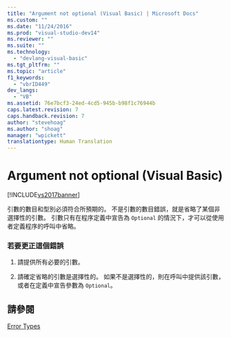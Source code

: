 ```yaml
---
title: "Argument not optional (Visual Basic) | Microsoft Docs"
ms.custom: ""
ms.date: "11/24/2016"
ms.prod: "visual-studio-dev14"
ms.reviewer: ""
ms.suite: ""
ms.technology: 
  - "devlang-visual-basic"
ms.tgt_pltfrm: ""
ms.topic: "article"
f1_keywords: 
  - "vbrID449"
dev_langs: 
  - "VB"
ms.assetid: 76e7bcf3-24ed-4cd5-945b-b98f1c76944b
caps.latest.revision: 7
caps.handback.revision: 7
author: "stevehoag"
ms.author: "shoag"
manager: "wpickett"
translationtype: Human Translation
---
```

# Argument not optional (Visual Basic)
[!INCLUDE[vs2017banner](../../../csharp/includes/vs2017banner.md)]

引數的數目和型別必須符合所預期的。  不是引數的數目錯誤，就是省略了某個非選擇性的引數。  引數只有在程序定義中宣告為 `Optional` 的情況下，才可以從使用者定義程序的呼叫中省略。  
  
### 若要更正這個錯誤  
  
1.  請提供所有必要的引數。  
  
2.  請確定省略的引數是選擇性的。  如果不是選擇性的，則在呼叫中提供該引數，或者在定義中宣告參數為 `Optional`。  
  
## 請參閱  
 [Error Types](../../../visual-basic/programming-guide/language-features/error-types.md)
